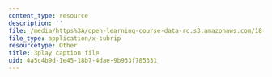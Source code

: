 ```yaml
---
content_type: resource
description: ''
file: /media/https%3A/open-learning-course-data-rc.s3.amazonaws.com/18-01sc-single-variable-calculus-fall-2010/4a5c4b9d1e4518b74dae9b933f785331_XRkgBWbWvg4.srt
file_type: application/x-subrip
resourcetype: Other
title: 3play caption file
uid: 4a5c4b9d-1e45-18b7-4dae-9b933f785331
---
```

